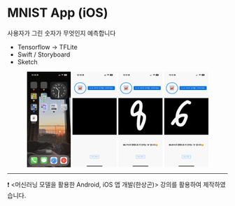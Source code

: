 # MNIST App (iOS)
사용자가 그린 숫자가 무엇인지 예측합니다  
* Tensorflow → TFLite
* Swift / Storyboard
* Sketch  

<p align="center">
  <img src="https://github.com/hk9713/MNIST_App/blob/main/docs/MNIST_icon.png" align="center" width="20%">
  <img src="https://github.com/hk9713/MNIST_App/blob/main/docs/MNIST_main.PNG" align="center" width="20%">
  <img src="https://github.com/hk9713/MNIST_App/blob/main/docs/MNIST_success2.PNG" align="center" width="20%">
  <img src="https://github.com/hk9713/MNIST_App/blob/main/docs/MNIST_fail.PNG" align="center" width="20%">
</p>

---


❗️ <머신러닝 모델을 활용한 Android, iOS 앱 개발(한상곤)> 강의를 활용하여 제작하였습니다.
